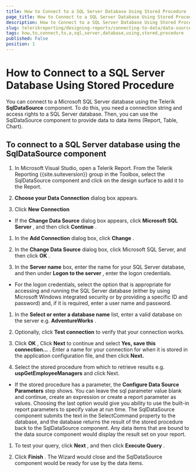 ```yaml
---
title: How to Connect to a SQL Server Database Using Stored Procedure
page_title: How to Connect to a SQL Server Database Using Stored Procedure | for Telerik Reporting Documentation
description: How to Connect to a SQL Server Database Using Stored Procedure
slug: telerikreporting/designing-reports/connecting-to-data/data-source-components/sqldatasource-component/-how-to/how-to-connect-to-a-sql-server-database-using-stored-procedure
tags: how,to,connect,to,a,sql,server,database,using,stored,procedure
published: False
position: 1
---
```


# How to Connect to a SQL Server Database Using Stored Procedure



You can connect to a Microsoft SQL Server database using the Telerik       __SqlDataSource__  component. To do this, you need a connection string and access       rights to a SQL Server database. Then, you can use the SqlDataSource component       to provide data to data items (Report, Table, Chart).

## To connect to a SQL Server database using the SqlDataSource component

1. In Microsoft Visual Studio, open a Telerik Report. From the              Telerik Reporting {{site.suiteversion}} group in the Toolbox, select the              SqlDataSource component and click on the design surface to add it              to the Report.

1. __Choose your Data Connection__  dialog box appears.

1. Click __New Connection__ 

+ If the __Change Data Source__  dialog box appears, click 
            __Microsoft SQL Server__ , and then click __Continue__ .

1. In the __Add Connection__  dialog box,              click __Change__ .

1. In the __Change Data Source__  dialog box, click Microsoft SQL Server,             and then click __OK__ .

1. In the __Server name__  box, enter the name for your SQL Server database,             and then under __Logon to the server__ , enter the logon credentials.

+ For the logon credentials, select the option that is appropriate for accessing and running the SQL Server database (either by using Microsoft Windows integrated security or by providing a specific ID and password) and, if it is required, enter a user name and password.

1. In the __Select or enter a database name__  list,             enter a valid database on the server e.g. __AdventureWorks__ .

1. Optionally, click __Test connection__  to verify that your              connection works.

1. Click __OK__ , Click __Next__               to continue and select __Yes, save this connection…__ .              Enter a name for your connection for when it is stored in the application              configuration file, and then click __Next.__ 

1. Select the stored procedure from which to retrieve results             e.g. __uspGetEmployeeManagers__  and click Next.

+ If the stored procedure has a parameter, the __Configure Data Source Parameters__  step shows. You can leave the sql parameter value              blank and continue, create an expression or create a report parameter             as values. Choosing the last option would give you ability to use the             built-in report parameters to specify value at run time. The              SqlDataSource component submits the text in the SelectCommand property             to the database, and the database returns the result of the stored              procedure back to the SqlDataSource component. Any data items that are              bound to the data source component would display the result set on your              report.

1. To test your query, click __Next__ , and then              click __Execute Query__ .

1. Click __Finish__ . The Wizard would close              and the SqlDataSource component would be ready for use by the data              items.


